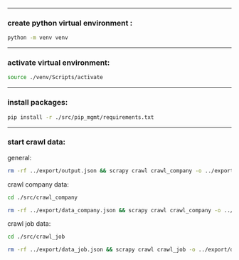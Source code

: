 
---
### create python virtual environment :
```bash
python -m venv venv  
```
---
### activate virtual environment:
```bash
source ./venv/Scripts/activate 
```
---
### install packages:
```bash
pip install -r ./src/pip_mgmt/requirements.txt
```
---
### start crawl data:
general: 
```bash
rm -rf ../export/output.json && scrapy crawl crawl_company -o ../export/output.json
```
crawl company data:
```bash
cd ./src/crawl_company
```
```bash
rm -rf ../export/data_company.json && scrapy crawl crawl_company -o ../export/data_company.json
```
crawl job data:
```bash
cd ./src/crawl_job
```
```bash
rm -rf ../export/data_job.json && scrapy crawl crawl_job -o ../export/data_job.json
```